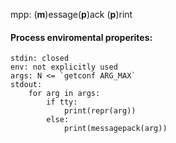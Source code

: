 mpp: (**m**)essage(**p**)ack (**p**)rint

#### Process enviromental properites:
```
stdin: closed
env: not explicitly used
args: N <= `getconf ARG_MAX`
stdout:
    for arg in args:
        if tty:
            print(repr(arg))
        else:
            print(messagepack(arg))
```

